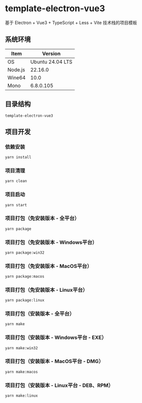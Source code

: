 # template-electron-vue3

基于 Electron + Vue3 + TypeScript + Less + Vite 技术栈的项目模板

## 系统环境

| Item     | Version          |
| -------- | ---------------- |
| OS       | Ubuntu 24.04 LTS |
| Node.js  | 22.16.0          |
| Wine64   | 10.0             |
| Mono     | 6.8.0.105        |

## 目录结构

```
template-electron-vue3
```

## 项目开发

### 依赖安装

```bash
yarn install
```

### 项目清理

```bash
yarn clean
```

### 项目启动

```bash
yarn start
```

### 项目打包（免安装版本 - 全平台）

```bash
yarn package
```

### 项目打包（免安装版本 - Windows平台）

```bash
yarn package:win32
```

### 项目打包（免安装版本 - MacOS平台）

```bash
yarn package:macos
```

### 项目打包（免安装版本 - Linux平台）

```bash
yarn package:linux
```

### 项目打包（安装版本 - 全平台）

```bash
yarn make
```

### 项目打包（安装版本 - Windows平台 - EXE）

```bash
yarn make:win32
```

### 项目打包（安装版本 - MacOS平台 - DMG）

```bash
yarn make:macos
```

### 项目打包（安装版本 - Linux平台 - DEB、RPM）

```bash
yarn make:linux
```
